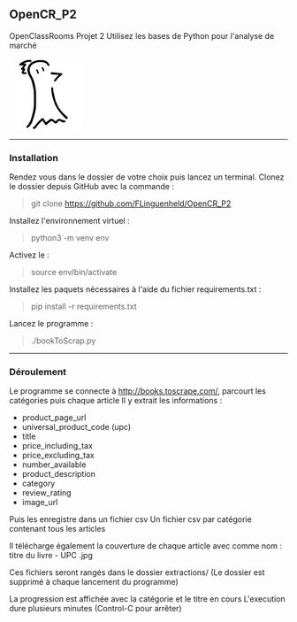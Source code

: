 ## OpenCR_P2
OpenClassRooms Projet 2
Utilisez les bases de Python pour l'analyse de marché

![Logo FLinguenheld](https://github.com/FLinguenheld/OpenCR_P2/blob/main/Forelif.png "Pouet")
****
### Installation
Rendez vous dans le dossier de votre choix puis lancez un terminal.
Clonez le dossier depuis GitHub avec la commande :
>git clone https://github.com/FLinguenheld/OpenCR_P2

Installez l'environnement virtuel :
>python3 -m venv env

Activez le :
>source env/bin/activate

Installez les paquets nécessaires à l'aide du fichier requirements.txt :
>pip install -r requirements.txt

Lancez le programme :
>./bookToScrap.py
****
### Déroulement
Le programme se connecte à <http://books.toscrape.com/>, parcourt les catégories puis chaque article
Il y extrait les informations :
+ product_page_url
+ universal_product_code (upc)
+ title
+ price_including_tax
+ price_excluding_tax
+ number_available
+ product_description
+ category
+ review_rating
+ image_url


Puis les enregistre dans un fichier csv
Un fichier csv par catégorie contenant tous les articles


Il télécharge également la couverture de chaque article avec comme nom :
titre du livre - UPC .jpg


Ces fichiers seront rangés dans le dossier extractions/
(Le dossier est supprimé à chaque lancement du programme)


La progression est affichée avec la catégorie et le titre en cours
L'execution dure plusieurs minutes (Control-C pour arrêter)
